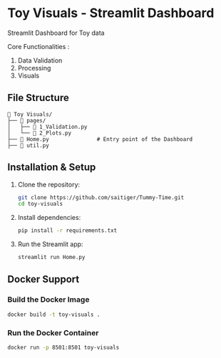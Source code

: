 # Toy Visuals - Streamlit Dashboard

Streamlit Dashboard for Toy data

Core Functionalities : 
1. Data Validation
2. Processing
3. Visuals
  
## File Structure
```
📁 Toy Visuals/
├── 📁 pages/
│   ├── 📄 1_Validation.py   
│   └── 📄 2_Plots.py        
├── 📄 Home.py               # Entry point of the Dashboard
├── 📄 util.py               
```

## Installation & Setup
1. Clone the repository:
   ```sh
   git clone https://github.com/saitiger/Tummy-Time.git
   cd toy-visuals
   ```
2. Install dependencies:
   ```sh
   pip install -r requirements.txt
   ```
3. Run the Streamlit app:
   ```sh
   streamlit run Home.py
   ```

## Docker Support

### Build the Docker Image
```sh
docker build -t toy-visuals .
```

### Run the Docker Container
```sh
docker run -p 8501:8501 toy-visuals
```
